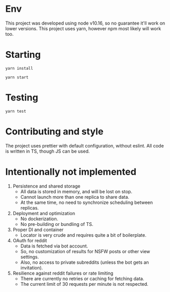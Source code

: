# Env

This project was developed using node v10.16, so no guarantee it'll work on lower versions.
This project uses yarn, however npm most likely will work too.

# Starting

`yarn install`

`yarn start`

# Testing

`yarn test`

# Contributing and style

The project uses prettier with default configuration, without eslint. 
All code is written in TS, though JS can be used.

# Intentionally not implemented
1. Persistence and shared storage
    * All data is stored in memory, and will be lost on stop.
    * Cannot launch more than one replica to share data.
    * At the same time, no need to synchronize scheduling between replicas.
2. Deployment and optimization
    * No dockerization.
    * No pre-building or bundling of TS.
3. Proper DI and container 
    * Locator is very crude and requires quite a bit of boilerplate.
4. OAuth for reddit
    * Data is fetched via bot account.
    * So, no customization of results for NSFW posts or other view settings.
    * Also, no access to private subreddits (unless the bot gets an invitation).
5. Resilience against reddit failures or rate limiting
    * There are currently no retries or caching for fetching data.
    * The current limit of 30 requests per minute is not respected.
